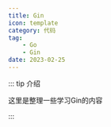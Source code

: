 ```yaml
---
title: Gin
icon: template
category: 代码
tag:
    - Go
    - Gin
date: 2023-02-25
---
```


::: tip 介绍

这里是整理一些学习Gin的内容

:::
